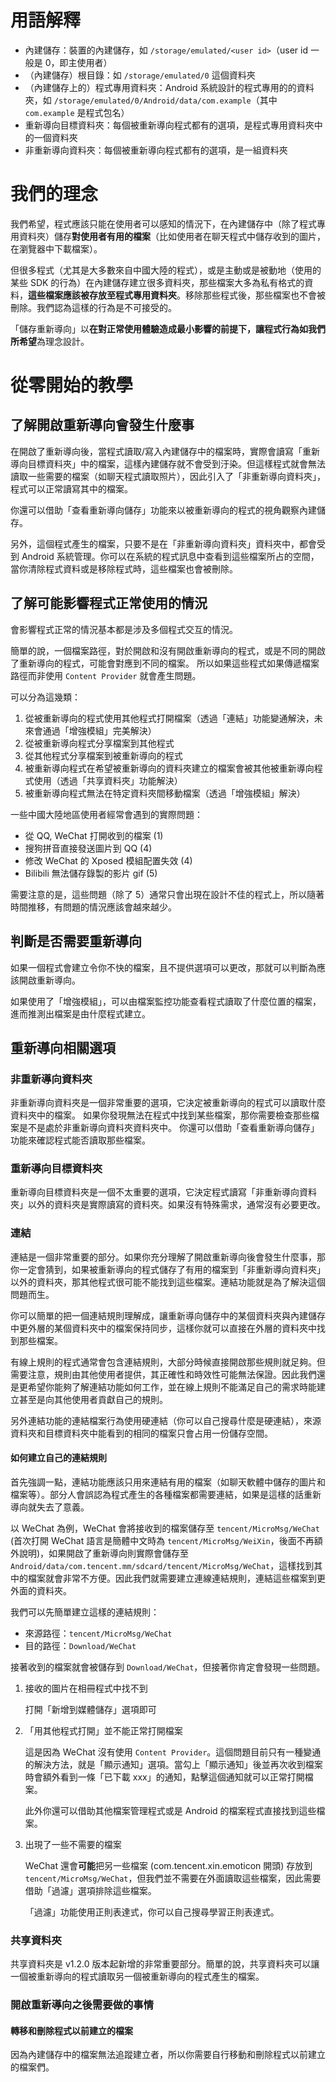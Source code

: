 # 用語解釋

* 內建儲存：裝置的內建儲存，如 `/storage/emulated/<user id>`（user id 一般是 0，即主使用者）
* （內建儲存）根目錄：如 `/storage/emulated/0` 這個資料夾
* （內建儲存上的）程式專用資料夾：Android 系統設計的程式專用的的資料夾，如 `/storage/emulated/0/Android/data/com.example`（其中 `com.example` 是程式包名）
* 重新導向目標資料夾：每個被重新導向程式都有的選項，是程式專用資料夾中的一個資料夾
* 非重新導向資料夾：每個被重新導向程式都有的選項，是一組資料夾

# 我們的理念

我們希望，程式應該只能在使用者可以感知的情況下，在內建儲存中（除了程式專用資料夾）儲存**對使用者有用的檔案**（比如使用者在聊天程式中儲存收到的圖片，在瀏覽器中下載檔案）。

但很多程式（尤其是大多數來自中國大陸的程式），或是主動或是被動地（使用的某些 SDK 的行為）在內建儲存建立很多資料夾，那些檔案大多為私有格式的資料，**這些檔案應該被存放至程式專用資料夾**。移除那些程式後，那些檔案也不會被刪除。我們認為這樣的行為是不可接受的。

「儲存重新導向」以**在對正常使用體驗造成最小影響的前提下，讓程式行為如我們所希望**為理念設計。

# 從零開始的教學

## 了解開啟重新導向會發生什麼事

在開啟了重新導向後，當程式讀取/寫入內建儲存中的檔案時，實際會讀寫「重新導向目標資料夾」中的檔案，這樣內建儲存就不會受到汙染。但這樣程式就會無法讀取一些需要的檔案（如聊天程式讀取照片），因此引入了「非重新導向資料夾」，程式可以正常讀寫其中的檔案。

你還可以借助「查看重新導向儲存」功能來以被重新導向的程式的視角觀察內建儲存。

另外，這個程式產生的檔案，只要不是在「非重新導向資料夾」資料夾中，都會受到 Android 系統管理。你可以在系統的程式訊息中查看到這些檔案所占的空間，當你清除程式資料或是移除程式時，這些檔案也會被刪除。

## 了解可能影響程式正常使用的情況

會影響程式正常的情況基本都是涉及多個程式交互的情況。

簡單的說，一個檔案路徑，對於開啟和沒有開啟重新導向的程式，或是不同的開啟了重新導向的程式，可能會對應到不同的檔案。
所以如果這些程式如果傳遞檔案路徑而非使用 `Content Provider` 就會產生問題。

可以分為這幾類：

1. 從被重新導向的程式使用其他程式打開檔案（透過「連結」功能變通解決，未來會通過「增強模組」完美解決）
2. 從被重新導向程式分享檔案到其他程式
3. 從其他程式分享檔案到被重新導向的程式
4. 被重新導向程式在希望被重新導向的資料夾建立的檔案會被其他被重新導向程式使用（透過「共享資料夾」功能解決）
5. 被重新導向程式無法在特定資料夾間移動檔案（透過「增強模組」解決）

一些中國大陸地區使用者經常會遇到的實際問題：

* 從 QQ, WeChat 打開收到的檔案 (1)
* 搜狗拼音直接發送圖片到 QQ (4)
* 修改 WeChat 的 Xposed 模組配置失效 (4)
* Bilibili 無法儲存錄製的影片 gif (5)

需要注意的是，這些問題（除了 5）通常只會出現在設計不佳的程式上，所以隨著時間推移，有問題的情況應該會越來越少。

## 判斷是否需要重新導向

如果一個程式會建立令你不快的檔案，且不提供選項可以更改，那就可以判斷為應該開啟重新導向。

如果使用了「增強模組」，可以由檔案監控功能查看程式讀取了什麼位置的檔案，進而推測出檔案是由什麼程式建立。

## 重新導向相關選項

### 非重新導向資料夾

非重新導向資料夾是一個非常重要的選項，它決定被重新導向的程式可以讀取什麼資料夾中的檔案。
如果你發現無法在程式中找到某些檔案，那你需要檢查那些檔案是不是處於非重新導向資料夾資料夾中。
你還可以借助「查看重新導向儲存」功能來確認程式能否讀取那些檔案。

### 重新導向目標資料夾

重新導向目標資料夾是一個不太重要的選項，它決定程式讀寫「非重新導向資料夾」以外的資料夾是實際讀寫的資料夾。如果沒有特殊需求，通常沒有必要更改。

### 連結

連結是一個非常重要的部分。如果你充分理解了開啟重新導向後會發生什麼事，那你一定會猜到，如果被重新導向的程式儲存了有用的檔案到「非重新導向資料夾」以外的資料夾，那其他程式很可能不能找到這些檔案。連結功能就是為了解決這個問題而生。

你可以簡單的把一個連結規則理解成，讓重新導向儲存中的某個資料夾與內建儲存中更外層的某個資料夾中的檔案保持同步，這樣你就可以直接在外層的資料夾中找到那些檔案。

有線上規則的程式通常會包含連結規則，大部分時候直接開啟那些規則就足夠。但需要注意，規則由其他使用者提供，其正確性和時效性可能無法保證。因此我們還是更希望你能夠了解連結功能如何工作，並在線上規則不能滿足自己的需求時能建立甚至是向其他使用者貢獻自己的規則。

另外連結功能的連結檔案行為使用硬連結（你可以自己搜尋什麼是硬連結），來源資料夾和目標資料夾中能看到的相同的檔案只會占用一份儲存空間。

#### 如何建立自己的連結規則

首先強調一點，連結功能應該只用來連結有用的檔案（如聊天軟體中儲存的圖片和檔案等）。部分人會誤認為程式產生的各種檔案都需要連結，如果是這樣的話重新導向就失去了意義。

以 WeChat 為例，WeChat 會將接收到的檔案儲存至 `tencent/MicroMsg/WeChat` (首次打開 WeChat 語言是簡體中文時為 `tencent/MicroMsg/WeiXin`，後面不再額外說明)，如果開啟了重新導向則實際會儲存至 `Android/data/com.tencent.mm/sdcard/tencent/MicroMsg/WeChat`，這樣找到其中的檔案就會非常不方便。因此我們就需要建立連線連結規則，連結這些檔案到更外面的資料夾。

我們可以先簡單建立這樣的連結規則：

* 來源路徑：`tencent/MicroMsg/WeChat`
* 目的路徑：`Download/WeChat`

接著收到的檔案就會被儲存到 `Download/WeChat`，但接著你肯定會發現一些問題。

1. 接收的圖片在相冊程式中找不到

   打開「新增到媒體儲存」選項即可

2. 「用其他程式打開」並不能正常打開檔案
  
   這是因為 WeChat 沒有使用 `Content Provider`。這個問題目前只有一種變通的解決方法，就是「顯示通知」選項。當勾上「顯示通知」後並再次收到檔案時會額外看到一條「已下載 xxx」的通知，點擊這個通知就可以正常打開檔案。
   
   此外你還可以借助其他檔案管理程式或是 Android 的檔案程式直接找到這些檔案。

3. 出現了一些不需要的檔案

   WeChat 還會**可能**把另一些檔案 (com.tencent.xin.emoticon 開頭) 存放到 `tencent/MicroMsg/WeChat`，但我們並不需要在外面讀取這些檔案，因此需要借助「過濾」選項排除這些檔案。

   「過濾」功能使用正則表達式，你可以自己搜尋學習正則表達式。

### 共享資料夾

共享資料夾是 v1.2.0 版本起新增的非常重要部分。簡單的說，共享資料夾可以讓一個被重新導向的程式讀取另一個被重新導向的程式產生的檔案。

### 開啟重新導向之後需要做的事情

#### 轉移和刪除程式以前建立的檔案

因為內建儲存中的檔案無法追蹤建立者，所以你需要自行移動和刪除程式以前建立的檔案們。
